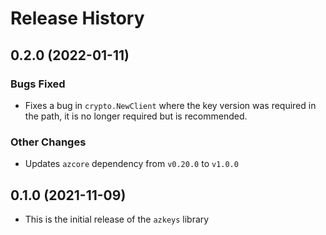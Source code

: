 # Release History

## 0.2.0 (2022-01-11)

### Bugs Fixed
* Fixes a bug in `crypto.NewClient` where the key version was required in the path, it is no longer required but is recommended.

### Other Changes
* Updates `azcore` dependency from `v0.20.0` to `v1.0.0`

## 0.1.0 (2021-11-09)
* This is the initial release of the `azkeys` library
